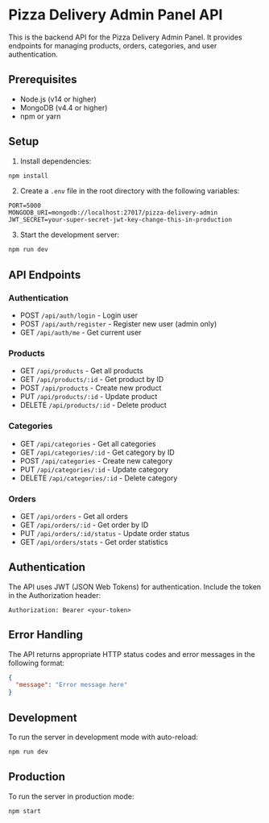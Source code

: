 # Pizza Delivery Admin Panel API

This is the backend API for the Pizza Delivery Admin Panel. It provides endpoints for managing products, orders, categories, and user authentication.

## Prerequisites

- Node.js (v14 or higher)
- MongoDB (v4.4 or higher)
- npm or yarn

## Setup

1. Install dependencies:
```bash
npm install
```

2. Create a `.env` file in the root directory with the following variables:
```
PORT=5000
MONGODB_URI=mongodb://localhost:27017/pizza-delivery-admin
JWT_SECRET=your-super-secret-jwt-key-change-this-in-production
```

3. Start the development server:
```bash
npm run dev
```

## API Endpoints

### Authentication
- POST `/api/auth/login` - Login user
- POST `/api/auth/register` - Register new user (admin only)
- GET `/api/auth/me` - Get current user

### Products
- GET `/api/products` - Get all products
- GET `/api/products/:id` - Get product by ID
- POST `/api/products` - Create new product
- PUT `/api/products/:id` - Update product
- DELETE `/api/products/:id` - Delete product

### Categories
- GET `/api/categories` - Get all categories
- GET `/api/categories/:id` - Get category by ID
- POST `/api/categories` - Create new category
- PUT `/api/categories/:id` - Update category
- DELETE `/api/categories/:id` - Delete category

### Orders
- GET `/api/orders` - Get all orders
- GET `/api/orders/:id` - Get order by ID
- PUT `/api/orders/:id/status` - Update order status
- GET `/api/orders/stats` - Get order statistics

## Authentication

The API uses JWT (JSON Web Tokens) for authentication. Include the token in the Authorization header:

```
Authorization: Bearer <your-token>
```

## Error Handling

The API returns appropriate HTTP status codes and error messages in the following format:

```json
{
  "message": "Error message here"
}
```

## Development

To run the server in development mode with auto-reload:

```bash
npm run dev
```

## Production

To run the server in production mode:

```bash
npm start
``` 